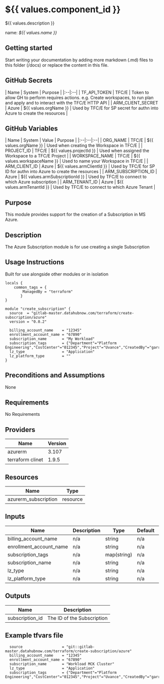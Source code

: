 # ${{ values.component_id }}

${{ values.description }}

name: _${{ values.name }}_

## Getting started

Start writing your documentation by adding more markdown (.md) files to this
folder (/docs) or replace the content in this file.

## GitHub Secrets

| Name | System | Purpose |
|:--|:--|
|  TF_API_TOKEN | TFC/E | Token to allow GH to perform requires actions. e.g. Create workspaces, to run plan and apply and to interact with the TFC/E HTTP API |
| ARM_CLIENT_SECRET | Azure | ${{ values.orgName }} | Used by TFC/E for SP secret for authn into Azure to create the resources |

## GitHub Variables

| Name | System | Value | Purpose |
|:--|:--|:--|
| ORG_NAME | TFC/E | ${{ values.orgName }} | Used when creating the Workspace in TFC/E |
| PROJECT_ID | TFC/E | ${{ values.projectId }} | Used when assigned the Workspace to a TFC/E Project |
| WORKSPACE_NAME | TFC/E | ${{ values.workspaceName }} | Used to name your Workspace in TFC/E | 
| ARM_CLIENT_ID | Azure | ${{ values.armClientId }} | Used by TFC/E for SP ID for authn into Azure to create the resources |
| ARM_SUBSCRIPTION_ID | Azure | ${{ values.armSubscriptionId }} | Used by TFC/E to connect to which Azure subscription |
| ARM_TENANT_ID | Azure | ${{ values.armTenantId }} | Used by TFC/E to connect to which Azure Tenant | 


## Purpose
This module provides support for the creation of a Subscription in MS Azure.

## Description
The Azure Subscription module is for use creating a single Subscription 

## Usage Instructions
Built for use alongside other modules or in isolation

```commandline
locals {
    common_tags = {
        ManagedBy = "terraform"
       }
}

module "create_subscription" {
  source  = "gitlab-master.datahubnow.com/terraform/create-subscription/azure"
  version = "0.0.2"

  billing_account_name    = "12345"
  enrollment_account_name = "67890"
  subscription_name       = "My Workload"
  subscription_tags       = {"Department"="Platform Engineering","CostCenter"="012345","Project"="Uvance","CreatedBy"="garrard.kitchen@fujitsu.com"}'
  lz_type                 = "Application"
  lz_platform_type        = ""
}

```

## Preconditions and Assumptions

None

## Requirements

No Requirements

## Providers

| Name    | Version |
|---------|---------|
| azurerm | 3.107   |
| terraform clinet | 1.9.5 |

## Resources

| Name                                              | Type     |
|---------------------------------------------------|----------|
| azurerm_subscription                              | resource |


## Inputs

| Name                        | Description | Type         | Default | Required |
|-----------------------------|-------------|--------------|---------|----------|
| billing_account_name        | n/a         | string       | n/a     | yes      |
| enrollment_account_name     | n/a         | string       | n/a     | yes      |
| subscription_tags           | n/a         | map(string)  | n/a     | yes      |
| subscription_name           | n/a         | string       | n/a     | yes      |
| lz_type                     | n/a         | string       | n/a     | yes      |
| lz_platform_type            | n/a         | string       | n/a     | no       |

## Outputs

| Name               | Description |
|--------------------|-------------|
| subscription_id    | The ID of the Subscription |


## Example tfvars file

```commandline
  source                  = "git::gitlab-master.datahubnow.com/terraform/create-subscription/azure"
  billing_account_name    = "12345"
  enrollment_account_name = "67890"
  subscription_name       = "Workload MCK Cluster"
  lz_type                 = "Application"
  subscription_tags       = {"Department"="Platform Engineering","CostCenter"="012345","Project"="Uvance","CreatedBy"="garrard.kitchen@fujitsu.com"}
```
